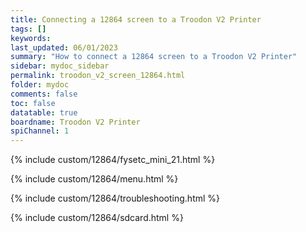 ```yaml
---
title: Connecting a 12864 screen to a Troodon V2 Printer
tags: []
keywords: 
last_updated: 06/01/2023
summary: "How to connect a 12864 screen to a Troodon V2 Printer"
sidebar: mydoc_sidebar
permalink: troodon_v2_screen_12864.html
folder: mydoc
comments: false
toc: false
datatable: true
boardname: Troodon V2 Printer
spiChannel: 1
---
```


{% include custom/12864/fysetc_mini_21.html %}

{% include custom/12864/menu.html %}

{% include custom/12864/troubleshooting.html %}

{% include custom/12864/sdcard.html %}